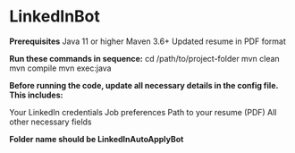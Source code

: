 # LinkedInBot
**Prerequisites**
Java 11 or higher
Maven 3.6+
Updated resume in PDF format

**Run these commands in sequence:**
cd /path/to/project-folder
mvn clean
mvn compile
mvn exec:java

**Before running the code, update all necessary details in the config file.
This includes:**

Your LinkedIn credentials
Job preferences
Path to your resume (PDF)
All other necessary fields



**Folder name should be LinkedInAutoApplyBot**
